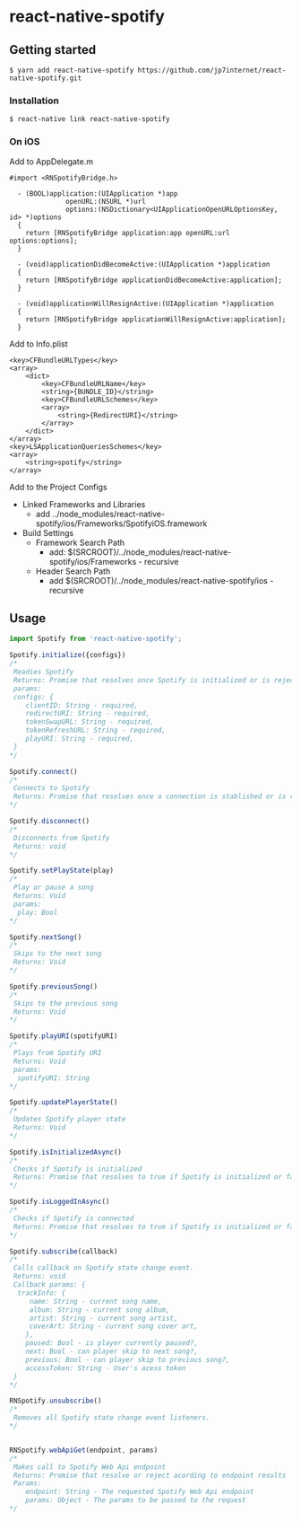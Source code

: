 
# react-native-spotify

## Getting started

`$ yarn add react-native-spotify https://github.com/jp7internet/react-native-spotify.git`

### Installation
`$ react-native link react-native-spotify`

### On iOS
Add to AppDelegate.m

```
#import <RNSpotifyBridge.h>

  - (BOOL)application:(UIApplication *)app
              openURL:(NSURL *)url
              options:(NSDictionary<UIApplicationOpenURLOptionsKey, id> *)options
  {
    return [RNSpotifyBridge application:app openURL:url options:options];
  }

  - (void)applicationDidBecomeActive:(UIApplication *)application
  {
    return [RNSpotifyBridge applicationDidBecomeActive:application];
  }

  - (void)applicationWillResignActive:(UIApplication *)application
  {
    return [RNSpotifyBridge applicationWillResignActive:application];
  }
```

Add to Info.plist

```
<key>CFBundleURLTypes</key>
<array>
	<dict>
		<key>CFBundleURLName</key>
		<string>{BUNDLE_ID}</string>
		<key>CFBundleURLSchemes</key>
		<array>
			<string>{RedirectURI}</string>
		</array>
	</dict>
</array>
<key>LSApplicationQueriesSchemes</key>
<array>
	<string>spotify</string>
</array>
```

Add to the Project Configs

- Linked Frameworks and Libraries
	- add ../node_modules/react-native-spotify/ios/Frameworks/SpotifyiOS.framework
- Build Settings
	- Framework Search Path
		- add: $(SRCROOT)/../node_modules/react-native-spotify/ios/Frameworks - recursive
	- Header Search Path
		- add $(SRCROOT)/../node_modules/react-native-spotify/ios - recursive

## Usage
```javascript
import Spotify from 'react-native-spotify';

Spotify.initialize({configs})
/*
 Readies Spotify
 Returns: Promise that resolves once Spotify is initialized or is rejected if there's an error
 params:
 configs: {
	clientID: String - required,
	redirectURI: String - required,
	tokenSwapURL: String - required,
	tokenRefreshURL: String - required,
	playURI: String - required,
 }
*/

Spotify.connect()
/*
 Connects to Spotify
 Returns: Promise that resolves once a connection is stablished or is rejected if there's an error
*/

Spotify.disconnect()
/*
 Disconnects from Spotify
 Returns: void
*/

Spotify.setPlayState(play)
/*
 Play or pause a song
 Returns: Void
 params:
  play: Bool
*/

Spotify.nextSong()
/*
 Skips to the next song
 Returns: Void
*/

Spotify.previousSong()
/*
 Skips to the previous song
 Returns: Void
*/

Spotify.playURI(spotifyURI)
/*
 Plays from Spotify URI
 Returns: Void
 params:
  spotifyURI: String
*/

Spotify.updatePlayerState()
/*
 Updates Spotify player state
 Returns: Void
*/

Spotify.isInitializedAsync()
/*
 Checks if Spotify is initialized
 Returns: Promise that resolves to true if Spotify is initialized or false if it's not
*/

Spotify.isLoggedInAsync()
/*
 Checks if Spotify is connected
 Returns: Promise that resolves to true if Spotify is initialized or false if it's not
*/

Spotify.subscribe(callback)
/*
 Calls callback on Spotify state change event.
 Returns: void
 Callback params: {
  trackInfo: {
	 name: String - current song name,
	 album: String - current song album,
	 artist: String - current song artist,
	 coverArt: String - current song cover art,
	},
	paused: Bool - is player currently paused?,
	next: Bool - can player skip to next song?,
	previous: Bool - can player skip to previous song?,
	accessToken: String - User's acess token
 }
*/

RNSpotify.unsubscribe()
/*
 Removes all Spotify state change event listeners.
*/


RNSpotify.webApiGet(endpoint, params)
/*
 Makes call to Spotify Web Api endpoint
 Returns: Promise that resolve or reject acording to endpoint results
 Params:
	endpoint: String - The requested Spotify Web Api endpoint
	params: Object - The params to be passed to the request
*/


```
